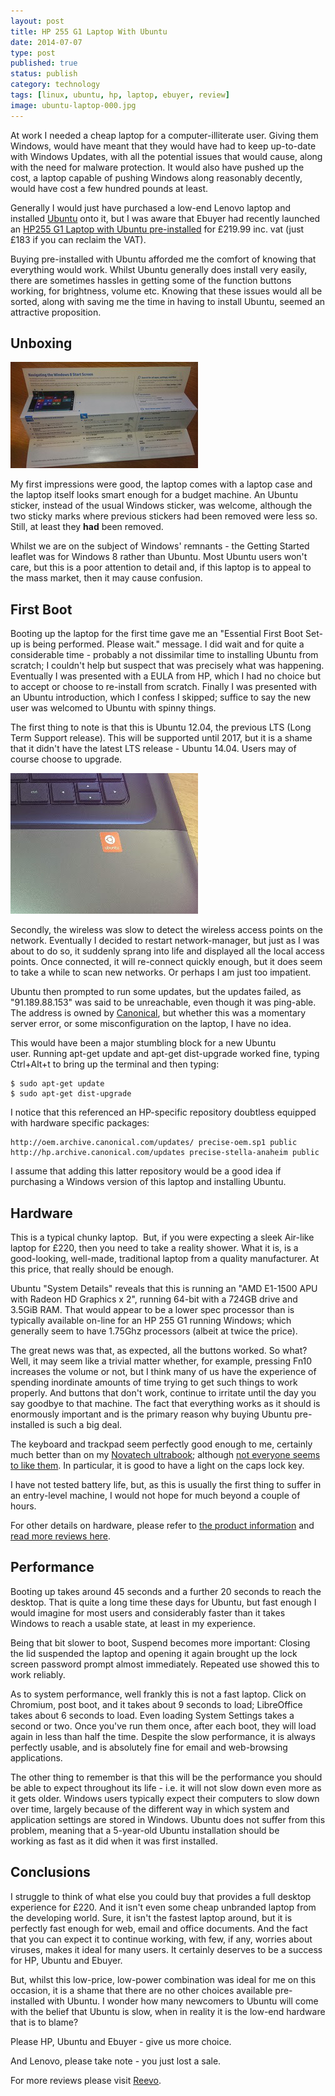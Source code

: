 ```yaml
--- 
layout: post 
title: HP 255 G1 Laptop With Ubuntu
date: 2014-07-07
type: post 
published: true 
status: publish
category: technology
tags: [linux, ubuntu, hp, laptop, ebuyer, review]
image: ubuntu-laptop-000.jpg
---
```


At work I needed a cheap laptop for a computer-illiterate user. Giving
them Windows, would have meant that they would have had to
keep up-to-date with Windows Updates, with all the potential issues that
would cause, along with the need for malware protection. It would also
have pushed up the cost, a laptop capable of pushing Windows along
reasonably decently, would have cost a few hundred pounds at least.

<!--more-->

Generally I would just have purchased a low-end Lenovo laptop and
installed [Ubuntu](http://ubuntu.com "Ubuntu") onto it, but I was aware
that Ebuyer had recently launched an 
[HP255 G1 Laptop with Ubuntu pre-installed](http://www.ebuyer.com/620311-hp-255-g1-laptop-with-ubuntu-h6q17ea-abu "HP 255 G1 Laptop with Ubuntu")
for £219.99 inc. vat (just £183 if you can reclaim the VAT).

Buying pre-installed with Ubuntu afforded me the comfort of knowing that
everything would work. Whilst Ubuntu generally does install very easily,
there are sometimes hassles in getting some of the function buttons
working, for brightness, volume etc. Knowing that these issues would all
be sorted, along with saving me the time in having to install Ubuntu,
seemed an attractive proposition.

Unboxing
--------

<img src="/assets/ubuntu-laptop-002-300.jpg" class="image-right" alt="Windows 8 Instructions">

My first impressions were good, the laptop comes with a laptop case and the
laptop itself looks smart enough for a budget machine. An Ubuntu sticker,
instead of the usual Windows sticker, was welcome, although the two sticky
marks where previous stickers had been removed were less so.  Still, at least
they **had** been removed.

Whilst we are on the subject of Windows' remnants - the Getting Started
leaflet was for Windows 8 rather than Ubuntu. Most Ubuntu users won't
care, but this is a poor attention to detail and, if this laptop is to
appeal to the mass market, then it may cause confusion.

First Boot
----------

Booting up the laptop for the first time gave me an "Essential First
Boot Set-up is being performed. Please wait." message. I did wait and
for quite a considerable time - probably a not dissimilar time to
installing Ubuntu from scratch; I couldn't help but suspect that was
precisely what was happening. Eventually I was presented with a EULA
from HP, which I had no choice but to accept or choose to re-install
from scratch. Finally I was presented with an Ubuntu introduction, which
I confess I skipped; suffice to say the new user was welcomed to Ubuntu
with spinny things.

The first thing to note is that this is Ubuntu 12.04, the previous LTS
(Long Term Support release). This will be supported until 2017, but it
is a shame that it didn't have the latest LTS release - Ubuntu 14.04.
Users may of course choose to upgrade.

<img src="/assets/ubuntu-laptop-003-300.jpg" class="image-left" alt="Ubuntu sticker">

Secondly, the wireless was slow to detect the wireless access points on the
network. Eventually I decided to restart network-manager, but just as I was
about to do so, it suddenly sprang into life and displayed all the local access
points. Once connected, it will re-connect quickly enough, but it does seem to
take a while to scan new networks. Or perhaps I am just too impatient.

Ubuntu then prompted to run some updates, but the updates failed, as
"91.189.88.153" was said to be unreachable, even though it was
ping-able. The address is owned by
[Canonical](http://www.canonical.com/ "Canonical - the Company behind Ubuntu"),
but whether this was a momentary server error, or some misconfiguration
on the laptop, I have no idea.

This would have been a major stumbling block for a new Ubuntu
user. Running apt-get update and apt-get dist-upgrade worked fine,
typing Ctrl+Alt+t to bring up the terminal and then typing:

    $ sudo apt-get update
    $ sudo apt-get dist-upgrade

I notice that this referenced an HP-specific repository doubtless
equipped with hardware specific packages:

    http://oem.archive.canonical.com/updates/ precise-oem.sp1 public
    http://hp.archive.canonical.com/updates precise-stella-anaheim public

I assume that adding this latter repository would be a good idea if
purchasing a Windows version of this laptop and installing Ubuntu.

Hardware
--------

This is a typical chunky laptop.  But, if you were expecting a sleek
Air-like laptop for £220, then you need to take a reality shower. What
it is, is a good-looking, well-made, traditional laptop from a quality
manufacturer. At this price, that really should be enough.

Ubuntu "System Details" reveals that this is running an "AMD E1-1500 APU
with Radeon HD Graphics x 2", running 64-bit with a 724GB drive and
3.5GiB RAM. That would appear to be a lower spec processor than is
typically available on-line for an HP 255 G1 running Windows; which
generally seem to have 1.75Ghz processors (albeit at twice the price).

The great news was that, as expected, all the buttons worked. So what?
Well, it may seem like a trivial matter whether, for example, pressing
Fn10 increases the volume or not, but I think many of us have the
experience of spending inordinate amounts of time trying to get such
things to work properly. And buttons that don't work, continue to
irritate until the day you say goodbye to that machine. The fact that
everything works as it should is enormously important and is the primary
reason why buying Ubuntu pre-installed is such a big deal.

The keyboard and trackpad seem perfectly good enough to me, certainly
much better than on my
[Novatech ultrabook](http://chrisjrob.com/tag/novatech/ "Posts about Novatech"); although
[not everyone seems to like
them](http://www.amazon.co.uk/HP-E1-1500-Processor-Integrated-Graphics/product-reviews/B00K2YUC2K/ref=dpx_acr_txt?showViewpoints=1 "Amazon reviews").
In particular, it is good to have a light on the caps lock key.

I have not tested battery life, but, as this is usually the first thing
to suffer in an entry-level machine, I would not hope for much beyond a
couple of hours.

For other details on hardware, please refer to [the product
information](http://www.ebuyer.com/620311-hp-255-g1-laptop-with-ubuntu-h6q17ea-abu "HP 255 G1 Laptop with Ubuntu") and
[read more reviews
here](http://www.reevoo.com/partner/EBU/620311 "HP 255 G1 Laptop with Ubuntu").

Performance
-----------

Booting up takes around 45 seconds and a further 20 seconds to reach the
desktop. That is quite a long time these days for Ubuntu, but fast
enough I would imagine for most users and considerably faster than it
takes Windows to reach a usable state, at least in my experience.

Being that bit slower to boot, Suspend becomes more important: Closing
the lid suspended the laptop and opening it again brought up the lock
screen password prompt almost immediately. Repeated use showed this to
work reliably.

As to system performance, well frankly this is not a fast laptop. Click
on Chromium, post boot, and it takes about 9 seconds to load;
LibreOffice takes about 6 seconds to load. Even loading System Settings
takes a second or two. Once you've run them once, after each boot, they
will load again in less than half the time. Despite the slow
performance, it is always perfectly usable, and is absolutely fine for
email and web-browsing applications.

The other thing to remember is that this will be the performance you
should be able to expect throughout its life - i.e. it will not slow
down even more as it gets older. Windows users typically expect their
computers to slow down over time, largely because of the different way
in which system and application settings are stored in Windows. Ubuntu
does not suffer from this problem, meaning that a 5-year-old Ubuntu
installation should be working as fast as it did when it was first
installed.

Conclusions
-----------

I struggle to think of what else you could buy that provides a full
desktop experience for £220. And it isn't even some cheap unbranded
laptop from the developing world. Sure, it isn't the fastest laptop
around, but it is perfectly fast enough for web, email and office
documents. And the fact that you can expect it to continue working, with
few, if any, worries about viruses, makes it ideal for many users. It
certainly deserves to be a success for HP, Ubuntu and Ebuyer.

But, whilst this low-price, low-power combination was ideal for me on
this occasion, it is a shame that there are no other choices available
pre-installed with Ubuntu. I wonder how many newcomers to Ubuntu will
come with the belief that Ubuntu is slow, when in reality it is the
low-end hardware that is to blame?

Please HP, Ubuntu and Ebuyer - give us more choice.

And Lenovo, please take note - you just lost a sale.

For more reviews please visit
[Reevo](http://www.reevoo.com/partner/EBU/620311 "HP 255 G1 with Ubuntu").

